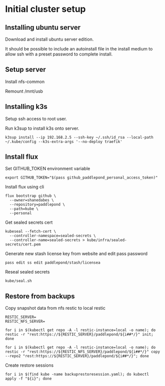 # Initial cluster setup

## Installing ubuntu server

Download and install ubuntu server edition.

It should be possible to include an autoinstall file in the install medium to allow ssh with a preset password to complete install.

## Setup server

Install nfs-common

Remount /mnt/usb

## Installing k3s

Setup ssh access to root user.

Run k3sup to install k3s onto server.

    k3sup install --ip 192.168.2.5 --ssh-key ~/.ssh/id_rsa --local-path ~/.kube/config --k3s-extra-args '--no-deploy traefik'

## Install flux

Set GITHUB_TOKEN environment variable
    
    export GITHUB_TOKEN="$(pass github_paddlepond_personal_access_token)"

Install flux using cli

    flux bootstrap github \
      --owner=shanedabes \
      --repository=paddlepond \
      --path=kube \
      --personal

Get sealed secrets cert

    kubeseal --fetch-cert \
      --controller-namespace=sealed-secrets \
      --controller-name=sealed-secrets > kube/infra/sealed-secrets/cert.pem

Generate new stash license key from website and edit pass password

    pass edit ss edit paddlepond/stash/licensea

Reseal sealed secrets

    kube/seal.sh

## Restore from backups

Copy snapshot data from nfs restic to local restic

    RESTIC_SERVER=
    RESTIC_NFS_SERVER=

    for i in $(kubectl get repo -A -l restic-instance=local -o name); do restic -r "rest:https://${RESTIC_SERVER}/paddlepond/${i##*/}" init; done

    for i in $(kubectl get repo -A -l restic-instance=local -o name); do restic -r "rest:https://${RESTIC_NFS_SERVER}/paddlepond/${i##*/}" copy --repo2 "rest:https://${RESTIC_SERVER}/paddlepond/${i##*/}"; done

Create restore sessions

    for i in $(find kube -name backuprestoresession.yaml); do kubectl apply -f "${i}"; done
